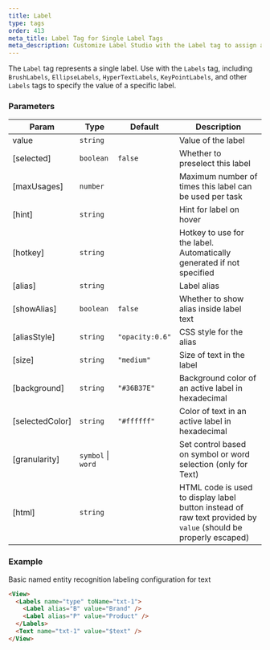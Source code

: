 ```yaml
---
title: Label
type: tags
order: 413
meta_title: Label Tag for Single Label Tags
meta_description: Customize Label Studio with the Label tag to assign a single label to regions in a task for machine learning and data science projects.
---
```


The `Label` tag represents a single label. Use with the `Labels` tag, including `BrushLabels`, `EllipseLabels`, `HyperTextLabels`, `KeyPointLabels`, and other `Labels` tags to specify the value of a specific label.

### Parameters

| Param | Type | Default | Description |
| --- | --- | --- | --- |
| value | <code>string</code> |  | Value of the label |
| [selected] | <code>boolean</code> | <code>false</code> | Whether to preselect this label |
| [maxUsages] | <code>number</code> |  | Maximum number of times this label can be used per task |
| [hint] | <code>string</code> |  | Hint for label on hover |
| [hotkey] | <code>string</code> |  | Hotkey to use for the label. Automatically generated if not specified |
| [alias] | <code>string</code> |  | Label alias |
| [showAlias] | <code>boolean</code> | <code>false</code> | Whether to show alias inside label text |
| [aliasStyle] | <code>string</code> | <code>&quot;opacity:0.6&quot;</code> | CSS style for the alias |
| [size] | <code>string</code> | <code>&quot;medium&quot;</code> | Size of text in the label |
| [background] | <code>string</code> | <code>&quot;#36B37E&quot;</code> | Background color of an active label in hexadecimal |
| [selectedColor] | <code>string</code> | <code>&quot;#ffffff&quot;</code> | Color of text in an active label in hexadecimal |
| [granularity] | <code>symbol</code> \| <code>word</code> |  | Set control based on symbol or word selection (only for Text) |
| [html] | <code>string</code> |  | HTML code is used to display label button instead of raw text provided by `value` (should be properly escaped) |

### Example

Basic named entity recognition labeling configuration for text

```html
<View>
  <Labels name="type" toName="txt-1">
    <Label alias="B" value="Brand" />
    <Label alias="P" value="Product" />
  </Labels>
  <Text name="txt-1" value="$text" />
</View>
```
